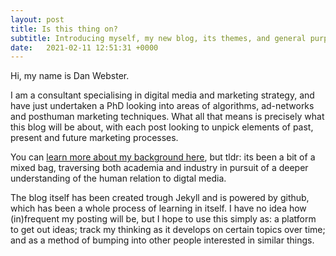 ```yaml
---
layout: post
title: Is this thing on?
subtitle: Introducing myself, my new blog, its themes, and general purpose.
date:   2021-02-11 12:51:31 +0000
---
```

Hi, my name is Dan Webster.

I am a consultant specialising in digital media and marketing strategy, and have just undertaken a PhD looking into areas of algorithms, ad-networks and posthuman marketing techniques. What all that means is precisely what this blog will be about, with each post looking to unpick elements of past, present and future marketing processes.

You can [learn more about my background here](https://dweb87.github.io/about), but tldr: its been a bit of a mixed bag, traversing both academia and industry in pursuit of a deeper understanding of the human relation to digtal media.

The blog itself has been created trough Jekyll and is powered by github, which has been a whole process of learning in itself. I have no idea how (in)frequent my posting will be, but I hope to use this simply as: a platform to get out ideas; track my thinking as it develops on certain topics over time; and as a method of bumping into other people interested in similar things.
